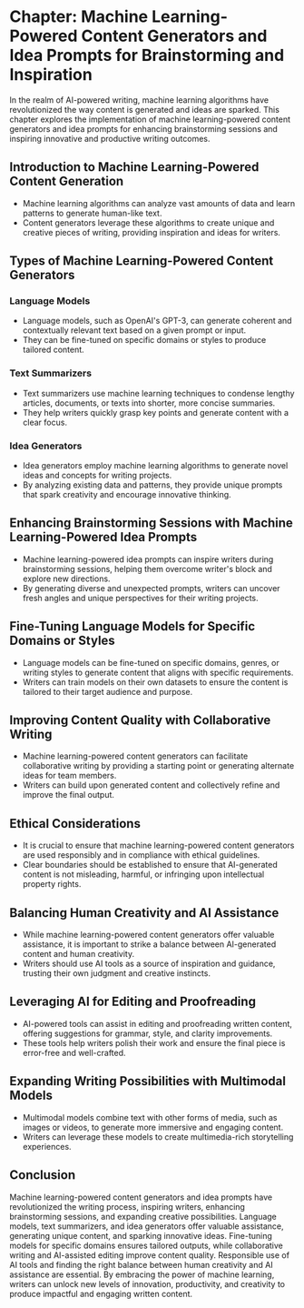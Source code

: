 Chapter: Machine Learning-Powered Content Generators and Idea Prompts for Brainstorming and Inspiration
=======================================================================================================

In the realm of AI-powered writing, machine learning algorithms have revolutionized the way content is generated and ideas are sparked. This chapter explores the implementation of machine learning-powered content generators and idea prompts for enhancing brainstorming sessions and inspiring innovative and productive writing outcomes.

Introduction to Machine Learning-Powered Content Generation
-----------------------------------------------------------

* Machine learning algorithms can analyze vast amounts of data and learn patterns to generate human-like text.
* Content generators leverage these algorithms to create unique and creative pieces of writing, providing inspiration and ideas for writers.

Types of Machine Learning-Powered Content Generators
----------------------------------------------------

### Language Models

* Language models, such as OpenAI's GPT-3, can generate coherent and contextually relevant text based on a given prompt or input.
* They can be fine-tuned on specific domains or styles to produce tailored content.

### Text Summarizers

* Text summarizers use machine learning techniques to condense lengthy articles, documents, or texts into shorter, more concise summaries.
* They help writers quickly grasp key points and generate content with a clear focus.

### Idea Generators

* Idea generators employ machine learning algorithms to generate novel ideas and concepts for writing projects.
* By analyzing existing data and patterns, they provide unique prompts that spark creativity and encourage innovative thinking.

Enhancing Brainstorming Sessions with Machine Learning-Powered Idea Prompts
---------------------------------------------------------------------------

* Machine learning-powered idea prompts can inspire writers during brainstorming sessions, helping them overcome writer's block and explore new directions.
* By generating diverse and unexpected prompts, writers can uncover fresh angles and unique perspectives for their writing projects.

Fine-Tuning Language Models for Specific Domains or Styles
----------------------------------------------------------

* Language models can be fine-tuned on specific domains, genres, or writing styles to generate content that aligns with specific requirements.
* Writers can train models on their own datasets to ensure the content is tailored to their target audience and purpose.

Improving Content Quality with Collaborative Writing
----------------------------------------------------

* Machine learning-powered content generators can facilitate collaborative writing by providing a starting point or generating alternate ideas for team members.
* Writers can build upon generated content and collectively refine and improve the final output.

Ethical Considerations
----------------------

* It is crucial to ensure that machine learning-powered content generators are used responsibly and in compliance with ethical guidelines.
* Clear boundaries should be established to ensure that AI-generated content is not misleading, harmful, or infringing upon intellectual property rights.

Balancing Human Creativity and AI Assistance
--------------------------------------------

* While machine learning-powered content generators offer valuable assistance, it is important to strike a balance between AI-generated content and human creativity.
* Writers should use AI tools as a source of inspiration and guidance, trusting their own judgment and creative instincts.

Leveraging AI for Editing and Proofreading
------------------------------------------

* AI-powered tools can assist in editing and proofreading written content, offering suggestions for grammar, style, and clarity improvements.
* These tools help writers polish their work and ensure the final piece is error-free and well-crafted.

Expanding Writing Possibilities with Multimodal Models
------------------------------------------------------

* Multimodal models combine text with other forms of media, such as images or videos, to generate more immersive and engaging content.
* Writers can leverage these models to create multimedia-rich storytelling experiences.

Conclusion
----------

Machine learning-powered content generators and idea prompts have revolutionized the writing process, inspiring writers, enhancing brainstorming sessions, and expanding creative possibilities. Language models, text summarizers, and idea generators offer valuable assistance, generating unique content, and sparking innovative ideas. Fine-tuning models for specific domains ensures tailored outputs, while collaborative writing and AI-assisted editing improve content quality. Responsible use of AI tools and finding the right balance between human creativity and AI assistance are essential. By embracing the power of machine learning, writers can unlock new levels of innovation, productivity, and creativity to produce impactful and engaging written content.
